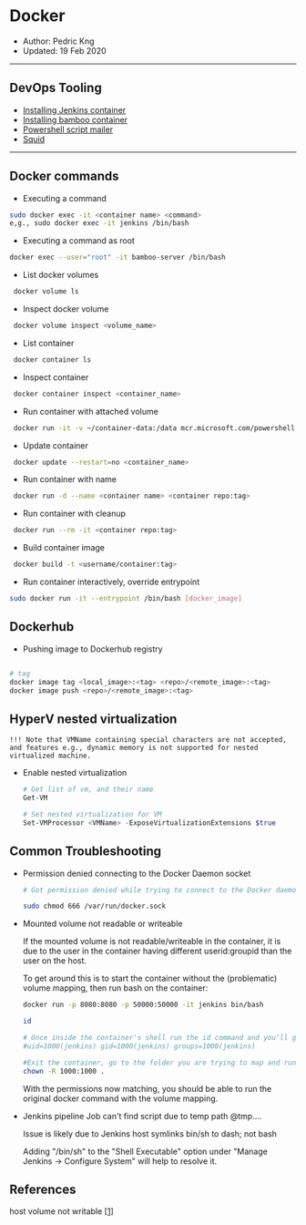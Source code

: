 # Docker
* Author:   Pedric Kng  
* Updated:  19 Feb 2020

***

## DevOps Tooling
* [Installing Jenkins container](jenkins/README.md)
* [Installing bamboo container](bamboo/README.md)
* [Powershell script mailer](psmailer/README.md)
* [Squid](squid/README.md)

***

## Docker commands

* Executing a command
```bash
sudo docker exec -it <container name> <command>  
e,g., sudo docker exec -it jenkins /bin/bash
```

* Executing a command as root
```bash
docker exec --user="root" -it bamboo-server /bin/bash
```

* List docker volumes
```bash
 docker volume ls
```

* Inspect docker volume
```bash
 docker volume inspect <volume_name>
```

* List container
```bash
 docker container ls
```

* Inspect container
```bash
 docker container inspect <container_name>
```

* Run container with attached volume
```bash
 docker run -it -v ~/container-data:/data mcr.microsoft.com/powershell /bin/bash
```

* Update container
```bash
 docker update --restart=no <container_name>
```

* Run container with name
```bash
 docker run -d --name <container name> <container repo:tag>
```

* Run container with cleanup
```bash
 docker run --rm -it <container repo:tag>
```

* Build container image
```bash
 docker build -t <username/container:tag>
```

* Run container interactively, override entrypoint
```bash
sudo docker run -it --entrypoint /bin/bash [docker_image]
```

## Dockerhub 
* Pushing image to Dockerhub registry
```bash

# tag
docker image tag <local_image>:<tag> <repo>/<remote_image>:<tag>
docker image push <repo>/<remote_image>:<tag>

```



## HyperV nested virtualization

    !!! Note that VMName containing special characters are not accepted, and features e.g., dynamic memory is not supported for nested virtualized machine. 

* Enable nested virtualization

    ```powershell
    # Get list of vm, and their name
    Get-VM

    # Set nested virtualization for VM
    Set-VMProcessor <VMName> -ExposeVirtualizationExtensions $true

    ```


## Common Troubleshooting

* Permission denied connecting to the Docker Daemon socket

    ```bash
    # Got permission denied while trying to connect to the Docker daemon socket at unix:///var/run/docker.sock: Post http://%2Fvar%2Frun%2Fdocker.sock/v1.39/images/create?fromImage=webgoat%2Fwebgoat-8.0&tag=v8.0.0.M21: dial unix /var/run/docker.sock: connect: permission denied

    sudo chmod 666 /var/run/docker.sock
    ```

* Mounted volume not readable or writeable

    If the mounted volume is not readable/writeable in the container, it is due to the user in the container having different userid:groupid than the user on the host.

    To get around this is to start the container without the (problematic) volume mapping, then run bash on the container:

    ```bash
    docker run -p 8080:8080 -p 50000:50000 -it jenkins bin/bash
    
    id
    
    # Once inside the container's shell run the id command and you'll get results like:
    #uid=1000(jenkins) gid=1000(jenkins) groups=1000(jenkins)

    #Exit the container, go to the folder you are trying to map and run:
    chown -R 1000:1000 .

    ```

    With the permissions now matching, you should be able to run the original docker command with the volume mapping.

* Jenkins pipeline Job can't find script due to temp path @tmp....

    Issue is likely due to Jenkins host symlinks bin/sh to dash; not bash

    Adding "/bin/sh" to the "Shell Executable" option under "Manage Jenkins -> Configure System" will help to resolve it.


## References
host volume not writable [[1]]

[1]:https://stackoverflow.com/questions/44065827/jenkins-wrong-volume-permissions "host volume not writable"
[2]:https://stackoverflow.com/questions/41246161/jenkins-pipeline-job-cant-find-script-due-to-tmp-path-being-created "can't find script due to tmp oath"